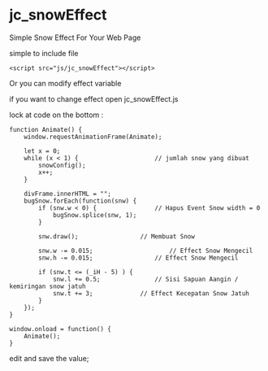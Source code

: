 # jc_snowEffect
Simple Snow Effect For Your Web Page

simple to include file

    <script src="js/jc_snowEffect"></script>

Or you can modify effect variable

if you want to change effect 
open jc_snowEffect.js

lock at code on the bottom :

	function Animate() {
		window.requestAnimationFrame(Animate);

		let x = 0;
		while (x < 1) { 					// jumlah snow yang dibuat 
			snowConfig();
			x++;
		}

		divFrame.innerHTML = "";
		bugSnow.forEach(function(snw) {
			if (snw.w < 0) { 				// Hapus Event Snow width = 0
				bugSnow.splice(snw, 1);
			}

			snw.draw();					// Membuat Snow 

			snw.w -= 0.015; 			        // Effect Snow Mengecil
			snw.h -= 0.015;					// Effect Snow Mengecil

			if (snw.t <= (_iH - 5) ) {
				snw.l += 0.5;				// Sisi Sapuan Aangin / kemiringan snow jatuh	
				snw.t += 3;				// Effect Kecepatan Snow Jatuh	
			}
		});
	}

	window.onload = function() {
		Animate();
	}
  
  edit and save the value;

